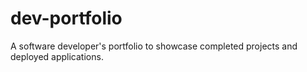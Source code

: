 # dev-portfolio

A software developer's portfolio to showcase completed projects and deployed applications.
